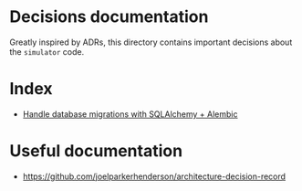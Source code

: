 # Decisions documentation

Greatly inspired by ADRs, this directory contains important decisions about the `simulator` code.

# Index

- [Handle database migrations with SQLAlchemy + Alembic](001-handle-database-migrations.md)

# Useful documentation

- https://github.com/joelparkerhenderson/architecture-decision-record
